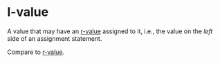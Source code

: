 # l-value #

A value that may have an [r-value](RValue.md) assigned to it, i.e., the value on the _left_ side of an assignment statement.

Compare to [r-value](RValue.md).